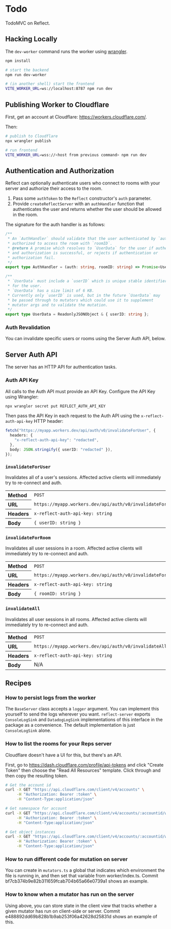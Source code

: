 # Todo

TodoMVC on Reflect.

## Hacking Locally

The `dev-worker` command runs the worker using [wrangler](https://developers.cloudflare.com/workers/wrangler/).

```bash
npm install

# start the backend
npm run dev-worker

# (in another shell) start the frontend
VITE_WORKER_URL=ws://localhost:8787 npm run dev
```

## Publishing Worker to Cloudflare

First, get an account at Cloudflare: https://workers.cloudflare.com/.

Then:

```bash
# publish to Cloudflare
npx wrangler publish

# run frontend
VITE_WORKER_URL=wss://<host from previous command> npm run dev
```

## Authentication and Authorization

Reflect can optionally authenticate users who connect to rooms with your server and authorize their access to the room.

1. Pass some `authToken` to the `Reflect` constructor's `auth` parameter.
2. Provide `createReflectServer` with an `authHandler` function that authenticates the user and returns whether the user should be allowed in the room.

The signature for the auth handler is as follows:

```ts
/**
 * An `AuthHandler` should validate that the user authenticated by `auth` is
 * authorized to access the room with `roomID`.
 * @return A promise which resolves to `UserData` for the user if authentication
 * and authorization is successful, or rejects if authentication or
 * authorization fail.
 */
export type AuthHandler = (auth: string, roomID: string) => Promise<UserData>;

/**
 * `UserData` must include a `userID` which is unique stable identifier
 * for the user.
 * `UserData` has a size limit of 6 KB.
 * Currently only `userID` is used, but in the future `UserData` may
 * be passed through to mutators which could use it to supplement
 * mutator args and to validate the mutation.
 */
export type UserData = ReadonlyJSONObject & { userID: string };
```

### Auth Revalidation

You can invalidate specific users or rooms using the Server Auth API, below.

## Server Auth API

The server has an HTTP API for authentication tasks.

### Auth API Key

All calls to the Auth API must provide an API Key. Configure the API Key using Wrangler:

```bash
npx wrangler secret put REFLECT_AUTH_API_KEY
```

Then pass the API Key in each request to the Auth API using the `x-reflect-auth-api-key` HTTP header:

```ts
fetch("https://myapp.workers.dev/api/auth/v0/invalidateForUser", {
  headers: {
    "x-reflect-auth-api-key": "redacted",
  },
  body: JSON.stringify({ userID: "redacted" }),
});
```

### `invalidateForUser`

Invalidates all of a user's sessions. Affected active clients will immediately try to re-connect and auth.

<table>
     <tr>
          <th align="left">Method</th>
          <td><code>POST</code></td>
     </tr>
     <tr>
          <th align="left">URL</th>
          <td><code>https://myapp.workers.dev/api/auth/v0/invalidateForUser</code></td>
     </tr>
     <tr>
          <th align="left">Headers</th>
          <td><code>x-reflect-auth-api-key: string</code></td>
     </tr>
     <tr>
          <th align="left">Body</th>
          <td><code>{ userID: string }</code></td>
     </tr>
</table>

### `invalidateForRoom`

Invalidates all user sessions in a room. Affected active clients will immediately try to re-connect and auth.

<table>
     <tr>
          <th align="left">Method</th>
          <td><code>POST<code></td>
     </tr>
     <tr>
          <th align="left">URL</th>
          <td><code>https://myapp.workers.dev/api/auth/v0/invalidateForRoom</code></td>
     </tr>
     <tr>
          <th align="left">Headers</th>
          <td><code>x-reflect-auth-api-key: string</code></td>
     </tr>
     <tr>
          <th align="left">Body</th>
          <td><code>{ roomID: string }</code></td>
     </tr>
</table>

### `invalidateAll`

Invalidates all user sessions in all rooms. Affected active clients will immediately try to re-connect and auth.

<table>
     <tr>
          <th align="left">Method</th>
          <td><code>POST<code></td>
     </tr>
     <tr>
          <th align="left">URL</th>
          <td><code>https://myapp.workers.dev/api/auth/v0/invalidateAll</code></td>
     </tr>
     <tr>
          <th align="left">Headers</th>
          <td><code>x-reflect-auth-api-key: string</code></td>
     </tr>
     <tr>
          <th align="left">Body</th>
          <td>N/A</td>
     </tr>
</table>

## Recipes

### How to persist logs from the worker

The `BaseServer` class accepts a `logger` argument. You can implement this yourself to send the logs wherever you want. `reflect-server` exports `ConsoleLogSink` and `DatadogLogSink` implementations of this interface in the package as a convenience. The default implementation is just `ConsoleLogSink` alone.

### How to list the rooms for your Reps server

Cloudflare doesn't have a UI for this, but there's an API.

First, go to https://dash.cloudflare.com/profile/api-tokens and click "Create Token" then choose the "Read All Resources" template. Click through and then copy the resulting token.

```bash
# Get the account id
curl -X GET "https://api.cloudflare.com/client/v4/accounts" \
     -H "Authorization: Bearer :token" \
     -H "Content-Type:application/json"

# Get namespace for account
curl -X GET "https://api.cloudflare.com/client/v4/accounts/:accountid/workers/durable_objects/namespaces" \
     -H "Authorization: Bearer :token" \
     -H "Content-Type:application/json"

# Get object instances
curl -X GET "https://api.cloudflare.com/client/v4/accounts/:accountid/workers/durable_objects/namespaces/:namespaceid/objects" \
     -H "Authorization: Bearer :token" \
     -H "Content-Type:application/json"
```

### How to run different code for mutation on server
  
You can create in `mutators.ts` a global that indicates which environment the file is running in, and then set that variable from worker/index.ts. Commit bf7cb374b9e82b311659fcab704b65a66e0739a1 shows an example.
  
### How to know when a mutator has run on the server
  
Using above, you can store state in the client view that tracks whether a given mutator has run on client-side or server. Commit e488892dd69b828b1b9ab253f06a42628d25831d shows an example of this.
